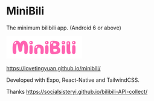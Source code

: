 # MiniBili

The minimum bilibili app.
(Android 6 or above)

<img src="./docs/minibili.png" alt="minibili" width="200" >

https://lovetingyuan.github.io/minibili/

Developed with Expo, React-Native and TailwindCSS.

Thanks https://socialsisteryi.github.io/bilibili-API-collect/
